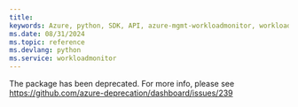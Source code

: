 ```yaml
---
title: 
keywords: Azure, python, SDK, API, azure-mgmt-workloadmonitor, workloadmonitor
ms.date: 08/31/2024
ms.topic: reference
ms.devlang: python
ms.service: workloadmonitor
---
```

The package has been deprecated. For more info, please see https://github.com/azure-deprecation/dashboard/issues/239

